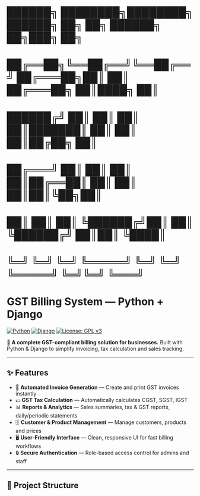 # ██████╗ ████████╗████████╗    ██████╗ ██╗  ██╗  ██████╗  ██╗███╗   ██╗
# ██╔══██╗╚══██╔══╝╚══██╔══╝   ██╔═══██╗██║  ██║ ██╔═══██╗ ██║████╗  ██║
# ██████╔╝   ██║      ██║      ██║   ██║███████║ ██║   ██║ ██║██╔██╗ ██║
# ██╔═══╝    ██║      ██║      ██║   ██║██╔══██║ ██║   ██║ ██║██║╚██╗██║
# ██║        ██║      ██║      ╚██████╔╝██║  ██║ ╚██████╔╝ ██║██║ ╚████║
# ╚═╝        ╚═╝      ╚═╝       ╚═════╝ ╚═╝  ╚═╝  ╚═════╝  ╚═╝╚═╝  ╚═══╝
#
#                     GST Billing System — Python + Django

[![Python](https://img.shields.io/badge/Python-3.x-blue.svg)]()
[![Django](https://img.shields.io/badge/Django-Framework-green.svg)]()
[![License: GPL v3](https://img.shields.io/badge/License-GPLv3-blue.svg)]()

🚀 **A complete GST-compliant billing solution for businesses.**
Built with Python & Django to simplify invoicing, tax calculation and sales tracking.

---

## ✨ Features
- 📄 **Automated Invoice Generation** — Create and print GST invoices instantly  
- 💵 **GST Tax Calculation** — Automatically calculates CGST, SGST, IGST  
- 📊 **Reports & Analytics** — Sales summaries, tax & GST reports, daily/periodic statements  
- 🗄 **Customer & Product Management** — Manage customers, products and prices  
- 🖥 **User-Friendly Interface** — Clean, responsive UI for fast billing workflows  
- 🔒 **Secure Authentication** — Role-based access control for admins and staff

---

## 📂 Project Structure
